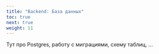 ```yaml
---
title: "Backend: База данных"
toc: true
next: true
weight: 11
---
```


Тут про Postgres, работу с миграциями, схему таблиц, ...
